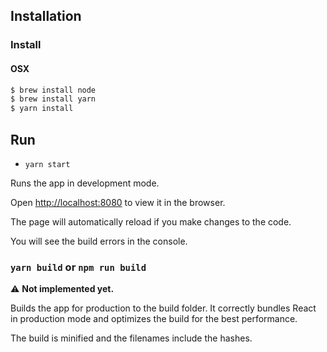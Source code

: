 ## Installation

### Install

#### OSX

```sh
$ brew install node
$ brew install yarn
$ yarn install
```

## Run

* `yarn start`

Runs the app in development mode.

Open [http://localhost:8080](http://localhost:8080) to view it in the browser.

The page will automatically reload if you make changes to the code.

You will see the build errors in the console.

### `yarn build` or `npm run build`

:warning: **Not implemented yet.**

Builds the app for production to the build folder.
It correctly bundles React in production mode and optimizes the build for the best performance.

The build is minified and the filenames include the hashes.
